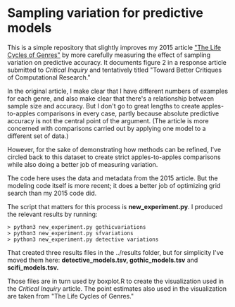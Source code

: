 Sampling variation for predictive models
========================================

This is a simple repository that slightly improves my 2015 article ["The Life Cycles of Genres"](http://culturalanalytics.org/2016/05/the-life-cycles-of-genres/) by more carefully measuring the effect of sampling variation on predictive accuracy. It documents figure 2 in a response article submitted to *Critical Inquiry* and tentatively titled "Toward Better Critiques of Computational Research."

In the original article, I make clear that I have different numbers of examples for each genre, and also make clear that there's a relationship between sample size and accuracy. But I don't go to great lengths to create apples-to-apples comparisons in every case, partly because absolute predictive accuracy is not the central point of the argument. (The article is more concerned with comparisons carried out by applying one model to a different set of data.)

However, for the sake of demonstrating how methods can be refined, I've circled back to this dataset to create strict apples-to-apples comparisons while also doing a better job of measuring variation.

The code here uses the data and metadata from the 2015 article. But the modeling code itself is more recent; it does a better job of optimizing grid search than my 2015 code did.

The script that matters for this process is **new_experiment.py**.  I produced the relevant results by running:

    > python3 new_experiment.py gothicvariations
    > python3 new_experiment.py sfvariations
    > python3 new_experiment.py detective variations

That created three results files in the ../results folder, but for simplicity I've moved them here: **detective_models.tsv, gothic_models.tsv** and **scifi_models.tsv.**

Those files are in turn used by boxplot.R to create the visualization used in the *Critical Inquiry* article. The point estimates also used in the visualization are taken from "The Life Cycles of Genres."
